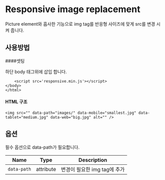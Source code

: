 Responsive image replacement
============================

Picture element와 흡사한 기능으로 img tag를 반응형 사이즈에 맞게 src를 변경 시켜 줍니다.


사용방법
-----

####셋팅

하단 body 태그위에 삽입 합니다.

	    <script src='responsive.min.js'></script>
	</body>
    </html>


#### HTML 구조

	<img src="" data-path="images/" data-mobile="smallest.jpg" data-tablet="medium.jpg" data-web="big.jpg" alt="" />





옵션
-------

필수 옵션으로 data-path가 필요합니다.

| Name            | Type      | Description
| --------------- | --------- | ---------------------------------------------------- |
| `data-path` | attribute | 변경이 필요한 img tag에 추가 |
